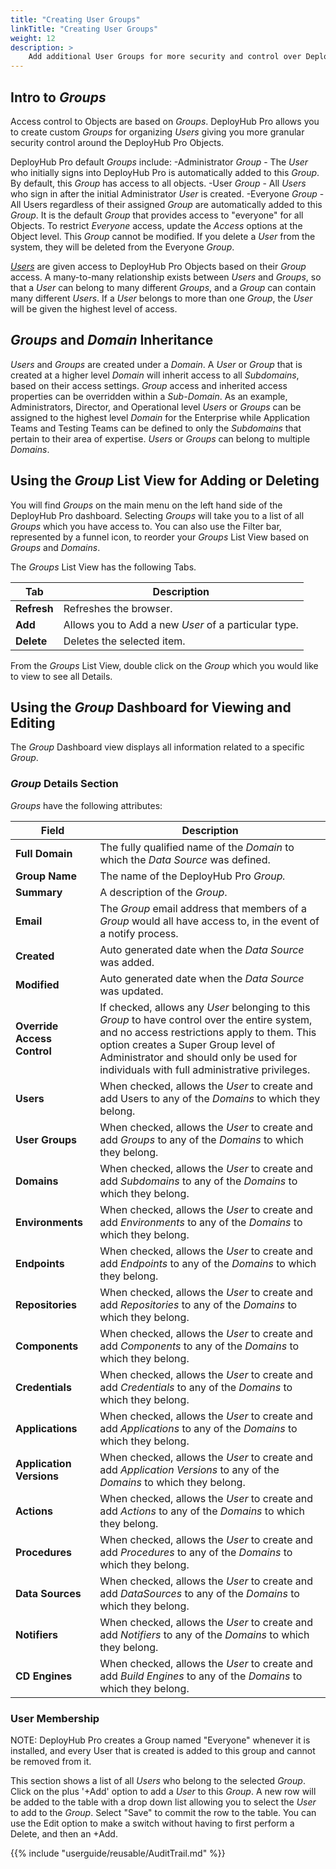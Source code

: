 ```yaml
---
title: "Creating User Groups"
linkTitle: "Creating User Groups"
weight: 12
description: >
    Add additional User Groups for more security and control over DeployHub Pro Objects.
---
```

## Intro to _Groups_

Access control to Objects are based on _Groups_. DeployHub Pro allows you to create custom _Groups_ for organizing _Users_ giving you more granular security control around the DeployHub Pro Objects.

DeployHub Pro default _Groups_ include:
-Administrator _Group_ - The _User_ who initially signs into DeployHub Pro is automatically added to this _Group_. By default, this _Group_ has access to all objects.
-User _Group_ - All _Users_ who sign in after the initial Administrator _User_ is created.
-Everyone _Group_ - All Users regardless of their assigned _Group_ are automatically added to this _Group_. It is the default _Group_ that provides access to "everyone" for all Objects.  To restrict _Everyone_ access, update the _Access_ options at the Object level.  This _Group_ cannot be modified.  If you delete a _User_ from the system, they will be deleted from the Everyone _Group_.

[_Users_](/userguide/2-users/) are given access to DeployHub Pro Objects based on their _Group_ access. A many-to-many relationship exists between _Users_ and _Groups_, so that a _User_ can belong to many different _Groups_, and a _Group_ can contain many different _Users_. If a _User_ belongs to more than one _Group_, the _User_ will be given the highest level of access.

## _Groups_ and _Domain_ Inheritance

_Users_ and _Groups_ are created under a _Domain_. A _User_ or _Group_ that is created at a higher level _Domain_ will inherit access to all _Subdomains_, based on their access settings. _Group_ access and inherited access properties can be overridden within a _Sub-Domain_. As an example, Administrators, Director, and Operational level _Users_ or _Groups_ can be assigned to the highest level _Domain_ for the Enterprise while Application Teams and Testing Teams can be defined to only the _Subdomains_ that pertain to their area of expertise. _Users_ or _Groups_ can belong to multiple _Domains_.  

## Using the _Group_ List View for Adding or Deleting

You will find _Groups_ on the main menu on the left hand side of the DeployHub Pro dashboard.  Selecting _Groups_ will take you to a list of all _Groups_ which you have access to. You can also use the Filter bar, represented by a funnel icon, to reorder your _Groups_ List View based on _Groups_ and _Domains_.

The _Groups_ List View has the following Tabs.

| Tab         | Description                                          |
|-------------|------------------------------------------------------|
| **Refresh** | Refreshes the browser.                               |
| **Add**     | Allows you to Add a new _User_ of a particular type. |
| **Delete**  | Deletes the selected item.                           |

From the _Groups_ List View, double click on the _Group_ which you would like to view to see all Details.  

## Using the _Group_ Dashboard for Viewing and Editing

The _Group_ Dashboard view displays all information related to a specific _Group_.

### _Group_ Details Section

_Groups_ have the following attributes:

| Field                       | Description                                                                                                                                                                                                                                                                     |
|-----------------------------|---------------------------------------------------------------------------------------------------------------------------------------------------------------------------------------------------------------------------------------------------------------------------------|
| **Full Domain**             | The fully qualified name of the _Domain_ to which the _Data Source_ was defined.                                                                                                                                                                                                |
| **Group Name**              | The name of the DeployHub Pro _Group._                                                                                                                                                                                                                                              |
| **Summary**                 | A description of the _Group_.                                                                                                                                                                                                                                                   |
| **Email**                   | The _Group_ email address that members of a _Group_ would all have access to, in the event of a notify process.                                                                                                                                                                 |
| **Created**                 | Auto generated date when the _Data Source_ was added.                                                                                                                                                                                                                           |
| **Modified**                | Auto generated date when the _Data Source_ was updated.                                                                                                                                                                                                                         |
| **Override Access Control** | If checked, allows any _User_ belonging to this _Group_ to have control over the entire system, and no access restrictions apply to them. This option creates a Super Group level of Administrator and should only be used for individuals with full administrative privileges. |
| **Users**                   | When checked, allows the _User_ to create and add Users to any of the _Domains_ to which they belong.                                                                                                                                                                           |
| **User Groups**             | When checked, allows the _User_ to create and add _Groups_ to any of the _Domains_ to which they belong.                                                                                                                                                                        |
| **Domains**                 | When checked, allows the _User_ to create and add _Subdomains_ to any of the _Domains_ to which they belong.                                                                                                                                                                    |
| **Environments**            | When checked, allows the _User_ to create and add _Environments_ to any of the _Domains_ to which they belong.                                                                                                                                                                  |
| **Endpoints**               | When checked, allows the _User_ to create and add _Endpoints_ to any of the _Domains_ to which they belong.                                                                                                                                                                     |
| **Repositories**            | When checked, allows the _User_ to create and add _Repositories_ to any of the _Domains_ to which they belong.                                                                                                                                                                  |
| **Components**              | When checked, allows the _User_ to create and add _Components_ to any of the _Domains_ to which they belong.                                                                                                                                                                    |
| **Credentials**             | When checked, allows the _User_ to create and add _Credentials_ to any of the _Domains_ to which they belong.                                                                                                                                                                   |
| **Applications**            | When checked, allows the _User_ to create and add _Applications_ to any of the _Domains_ to which they belong.                                                                                                                                                                  |
| **Application Versions**    | When checked, allows the _User_ to create and add _Application Versions_ to any of the _Domains_ to which they belong.                                                                                                                                                          |
| **Actions**                 | When checked, allows the _User_ to create and add _Actions_ to any of the _Domains_ to which they belong.                                                                                                                                                                       |
| **Procedures**              | When checked, allows the _User_ to create and add _Procedures_ to any of the _Domains_ to which they belong.                                                                                                                                                                    |
| **Data Sources**            | When checked, allows the _User_ to create and add _DataSources_ to any of the _Domains_ to which they belong.                                                                                                                                                                   |
| **Notifiers**               | When checked, allows the _User_ to create and add _Notifiers_ to any of the _Domains_ to which they belong.                                                                                                                                                                     |
| **CD Engines**              | When checked, allows the _User_ to create and add _Build Engines_ to any of the _Domains_ to which they belong.                                                                                                                                                                 |

### User Membership

NOTE: DeployHub Pro creates a Group named "Everyone" whenever it is installed, and every User that is created is added to this group and cannot be removed from it.

This section shows a list of all _Users_ who belong to the selected _Group_. Click on the plus '+Add' option to add a _User_ to this _Group_. A new row will be added to the table with a drop down list allowing you to select the _User_ to add to the _Group_. Select "Save" to commit the row to the table. You can use the Edit option to make a switch without having to first perform a Delete, and then an +Add.

{{% include "userguide/reusable/AuditTrail.md" %}}
